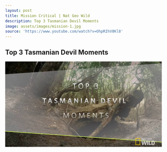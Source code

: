 ```yaml
---
layout: post
title: Mission Critical | Nat Geo Wild  
description: Top 3 Tasmanian Devil Moments 
image: assets/images/mission-1.jpg
source: 'https://www.youtube.com/watch?v=OhpRIhV8Kl8'
---
```

<h2> Top 3 Tasmanian Devil Moments </h2>

<a id="link" href="https://www.youtube.com/watch?v=OhpRIhV8Kl8" target="_blank"><img src="/assets/images/mission-1.jpg"></a>

